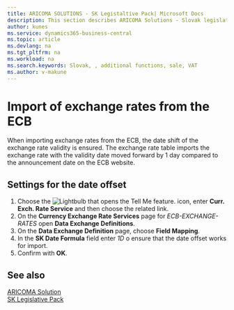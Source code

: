 ```yaml
---
title: ARICOMA SOLUTIONS - SK Legistaltive Pack| Microsoft Docs
description: This section describes ARICOMA Solutions - Slovak legislation
author: kunes
ms.service: dynamics365-business-central
ms.topic: article
ms.devlang: na
ms.tgt_pltfrm: na
ms.workload: na
ms.search.keywords: Slovak, , additional functions, sale, VAT
ms.author: v-makune
---
```


# Import of exchange rates from the ECB

When importing exchange rates from the ECB, the date shift of the exchange rate validity is ensured.
The exchange rate table imports the exchange rate with the validity date moved forward by 1 day compared to the announcement date on the ECB website.

## Settings for the date offset

1. Choose the ![Lightbulb that opens the Tell Me feature.](media/ui-search/search_small.png "Tell me what you want to do") icon, enter **Curr. Exch. Rate Service** and then choose the related link.
2. On the **Currency Exchange Rate Services** page for *ECB-EXCHANGE-RATES* open **Data Exchange Definitions**.
3. On the **Data Exchange Definition** page, choose **Field Mapping**.
4. In the **SK Date Formula** field enter *1D* o ensure that the date offset works for import.
5. Confirm with **OK**.

## See also

[ARICOMA Solution](../index.md)  
[SK Legislative Pack](sk-legislative-pack.md)

